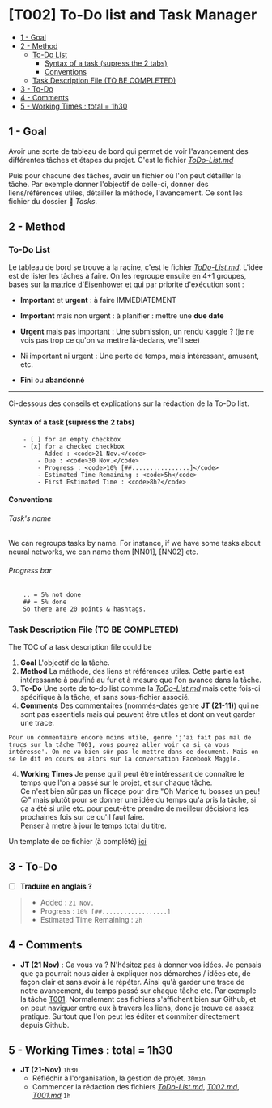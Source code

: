 # [T002] To-Do list and Task Manager

<!-- toc orderedList:0 depthFrom:2 depthTo:4 -->

- [1 - Goal](#1-goal)
- [2 - Method](#2-method)
	- [To-Do List](#to-do-list)
		- [Syntax of a task (supress the 2 tabs)](#syntax-of-a-task-supress-the-2-tabs)
		- [Conventions](#conventions)
	- [Task Description File (TO BE COMPLETED)](#task-description-file-to-be-completed)
- [3 - To-Do](#3-to-do)
- [4 - Comments](#4-comments)
- [5 - Working Times : total = 1h30](#5-working-times-total-1h30)

<!-- tocstop -->

## 1 - Goal
Avoir une sorte de tableau de bord qui permet de voir l'avancement des différentes tâches et étapes du projet. C'est le fichier [*ToDo-List.md*](../ToDo-List.md)

Puis pour chacune des tâches, avoir un fichier où l'on peut détailler la tâche. Par exemple donner l'objectif de celle-ci, donner des liens/références utiles, détailler la méthode, l'avancement. Ce sont les fichier du dossier :file_folder: *Tasks*.

## 2 - Method

### To-Do List
Le tableau de bord se trouve à la racine, c'est le fichier [*ToDo-List.md*](../ToDo-List.md).
L'idée est de lister les tâches à faire. On les regroupe ensuite en 4+1 groupes, basés sur la [matrice d'Eisenhower](https://en.wikipedia.org/wiki/Time_management#The_Eisenhower_Method) et qui par priorité d'exécution sont :
- **Important** et **urgent** : à faire IMMEDIATEMENT
- **Important** mais non urgent : à planifier : mettre une **due date**
- **Urgent** mais pas important : Une submission, un rendu kaggle ? (je ne vois pas trop ce qu'on va mettre là-dedans, we'll see)
- Ni important ni urgent : Une perte de temps, mais intéressant, amusant, etc.


- **Fini** ou **abandonné**

----

Ci-dessous des conseils et explications sur la rédaction de la To-Do list.

#### Syntax of a task (supress the 2 tabs)

        - [ ] for an empty checkbox
        - [x] for a checked checkbox
        	- Added : <code>21 Nov.</code>
        	- Due : <code>30 Nov.</code>
        	- Progress : <code>10% [##................]</code>
        	- Estimated Time Remaining : <code>5h</code>
        	- First Estimated Time : <code>8h?</code>


#### Conventions

###### Task's name
We can regroups tasks by name. For instance, if we have some tasks about neural networks, we can name them [NN01], [NN02] etc.

###### Progress bar

        .. = 5% not done
        ## = 5% done
        So there are 20 points & hashtags.




### Task Description File (TO BE COMPLETED)
The TOC of a task description file could be
1. **Goal**
L'objectif de la tâche.
2. **Method**
La méthode, des liens et références utiles. Cette partie est intéressante à paufiné au fur et à mesure que l'on avance dans la tâche.
2. **To-Do**
Une sorte de to-do list comme la [*ToDo-List.md*](../ToDo-List.md) mais cette fois-ci spécifique à la tâche, et sans sous-fichier associé.
3. **Comments**
Des commentaires (nommés-datés genre **JT (21-11)**) qui ne sont pas essentiels mais qui peuvent être utiles et dont on veut garder une trace.
>
    Pour un commentaire encore moins utile, genre 'j'ai fait pas mal de trucs sur la tâche T001, vous pouvez aller voir ça si ça vous intéresse'. On ne va bien sûr pas le mettre dans ce document. Mais on se le dit en cours ou alors sur la conversation Facebook Maggle.
4. **Working Times**
Je pense qu'il peut être intéressant de connaître le temps que l'on a passé sur le projet, et sur chaque tâche.  
Ce n'est bien sûr pas un flicage pour dire "Oh Marice tu bosses un peu! :stuck_out_tongue:" mais plutôt pour se donner une idée du temps qu'a pris la tâche, si ça a été si utile etc. pour peut-être prendre de meilleur décisions les prochaines fois sur ce qu'il faut faire.  
Penser à metre à jour le temps total du titre.  

Un template de ce fichier (à complété) [ici](T000.md)


## 3 - To-Do

- [ ] **Traduire en anglais ?**
> - Added : <code>21 Nov.</code>
> - Progress : <code>10% [##..................]</code>
> - Estimated Time Remaining : <code>2h</code>

## 4 - Comments

- **JT (21 Nov)** : Ca vous va ? N'hésitez pas à donner vos idées. Je pensais que ça pourrait nous aider à expliquer nos démarches / idées etc, de façon clair et sans avoir à le répéter. Ainsi qu'à garder une trace de notre avancement, du temps passé sur chaque tâche etc. Par exemple la tâche [T001](T001.md).
Normalement ces fichiers s'affichent bien sur Github, et on peut naviguer entre eux à travers les liens, donc je trouve ça assez pratique. Surtout que l'on peut les éditer et commiter directement depuis Github.  

## 5 - Working Times : total = 1h30

- **JT (21-Nov)** <code>1h30</code>
    - Réfléchir à l'organisation, la gestion de projet. <code>30min</code>
    - Commencer la rédaction des fichiers [*ToDo-List.md*](../ToDo-List.md), [*T002.md*](T002.md), [*T001.md*](T001.md) <code>1h</code>
